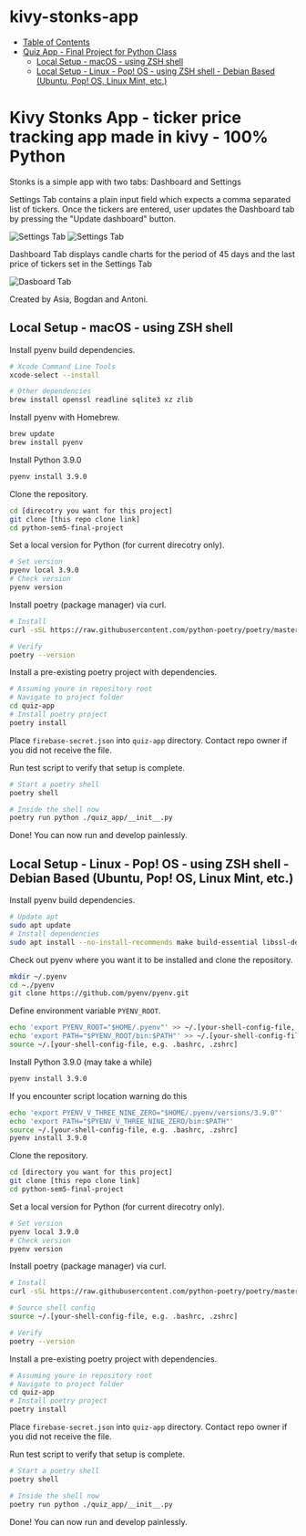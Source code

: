 # kivy-stonks-app

- [Table of Contents](#table-of-contents)
- [Quiz App - Final Project for Python Class](#quiz-app---final-project-for-python-class)
  - [Local Setup - macOS - using ZSH shell](#local-setup---macos---using-zsh-shell)
  - [Local Setup - Linux - Pop! OS - using ZSH shell - Debian Based (Ubuntu, Pop! OS, Linux Mint, etc.)](#local-setup---linux---pop-os---using-zsh-shell---debian-based-ubuntu-pop-os-linux-mint-etc)

# Kivy Stonks App - ticker price tracking app made in kivy - 100% Python

Stonks is a simple app with two tabs: Dashboard and Settings

Settings Tab contains a plain input field which expects a comma separated list of tickers. Once the tickers are entered, user updates the Dashboard tab by pressing the "Update dashboard" button.

![Settings Tab](assets/settings-1.png "Settings Tab")
![Settings Tab](assets/settings-2.png "Updating Dashboard in the Settings Tab")

Dashboard Tab displays candle charts for the period of 45 days and the last price of tickers set in the Settings Tab

![Dasboard Tab](assets/dashboard.png "Dashboard Tab")

Created by Asia, Bogdan and Antoni.

## Local Setup - macOS - using ZSH shell

Install pyenv build dependencies.

```bash
# Xcode Command Line Tools
xcode-select --install

# Other dependencies
brew install openssl readline sqlite3 xz zlib
```

Install pyenv with Homebrew.

```bash
brew update
brew install pyenv
```

Install Python 3.9.0

```bash
pyenv install 3.9.0
```

Clone the repository.

```bash
cd [direcotry you want for this project]
git clone [this repo clone link]
cd python-sem5-final-project
```

Set a local version for Python (for current direcotry only).

```bash
# Set version
pyenv local 3.9.0
# Check version
pyenv version
```

Install poetry (package manager) via curl.

```bash
# Install
curl -sSL https://raw.githubusercontent.com/python-poetry/poetry/master/get-poetry.py | python -

# Verify
poetry --version
```

Install a pre-existing poetry project with dependencies.

```bash
# Assuming youre in repository root
# Navigate to project folder
cd quiz-app
# Install poetry project
poetry install
```

Place `firebase-secret.json` into `quiz-app` directory. Contact repo owner if you did not receive the file.

Run test script to verify that setup is complete.

```bash
# Start a poetry shell
poetry shell

# Inside the shell now
poetry run python ./quiz_app/__init__.py
```

Done! You can now run and develop painlessly.

## Local Setup - Linux - Pop! OS - using ZSH shell - Debian Based (Ubuntu, Pop! OS, Linux Mint, etc.)

Install pyenv build dependencies.

```bash
# Update apt
sudo apt update
# Install dependencies
sudo apt install --no-install-recommends make build-essential libssl-dev zlib1g-dev libbz2-dev libreadline-dev libsqlite3-dev wget curl llvm libncurses5-dev xz-utils tk-dev libxml2-dev libxmlsec1-dev libffi-dev liblzma-dev
```

Check out pyenv where you want it to be installed and clone the repository.

```bash
mkdir ~/.pyenv
cd ~./pyenv
git clone https://github.com/pyenv/pyenv.git
```

Define environment variable `PYENV_ROOT`.

```bash
echo 'export PYENV_ROOT="$HOME/.pyenv"' >> ~/.[your-shell-config-file, e.g. .bashrc, .zshrc]
echo 'export PATH="$PYENV_ROOT/bin:$PATH"' >> ~/.[your-shell-config-file, e.g. .bashrc, .zshrc]
source ~/.[your-shell-config-file, e.g. .bashrc, .zshrc]
```

Install Python 3.9.0 (may take a while)

```bash
pyenv install 3.9.0
```

If you encounter script location warning do this

```bash
echo 'export PYENV_V_THREE_NINE_ZERO="$HOME/.pyenv/versions/3.9.0"'
echo 'export PATH="$PYENV_V_THREE_NINE_ZERO/bin:$PATH"'
source ~/.[your-shell-config-file, e.g. .bashrc, .zshrc]
pyenv install 3.9.0
```

Clone the repository.

```bash
cd [directory you want for this project]
git clone [this repo clone link]
cd python-sem5-final-project
```

Set a local version for Python (for current direcotry only).

```bash
# Set version
pyenv local 3.9.0
# Check version
pyenv version
```

Install poetry (package manager) via curl.

```bash
# Install
curl -sSL https://raw.githubusercontent.com/python-poetry/poetry/master/get-poetry.py | python -

# Source shell config
source ~/.[your-shell-config-file, e.g. .bashrc, .zshrc]

# Verify
poetry --version
```

Install a pre-existing poetry project with dependencies.

```bash
# Assuming youre in repository root
# Navigate to project folder
cd quiz-app
# Install poetry project
poetry install
```

Place `firebase-secret.json` into `quiz-app` directory. Contact repo owner if you did not receive the file.

Run test script to verify that setup is complete.

```bash
# Start a poetry shell
poetry shell

# Inside the shell now
poetry run python ./quiz_app/__init__.py
```

Done! You can now run and develop painlessly.
